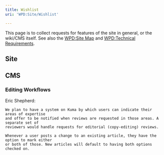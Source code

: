 ```yaml
---
title: Wishlist
uri: 'WPD:Site/Wishlist'

---
```

This page is to collect requests for features of the site in general, or the wiki/CMS itself. See also the [WPD:Site Map](/WPD:Site_Map) and [WPD:Technical Requirements](/WPD:Technical_Requirements).

## <span>Site</span>

## <span>CMS</span>

### <span>Editing Workflows</span>

Eric Shepherd:

    We plan to have a system on Kuma by which users can indicate their areas of expertise
    and offer to be notified when reviews are requested in those areas. A separate set of
    reviewers would handle requests for editorial (copy-editing) reviews.

    Whenever a user posts a change to an existing article, they have the option to mark either
    or both of those. New articles will default to having both options checked on.
